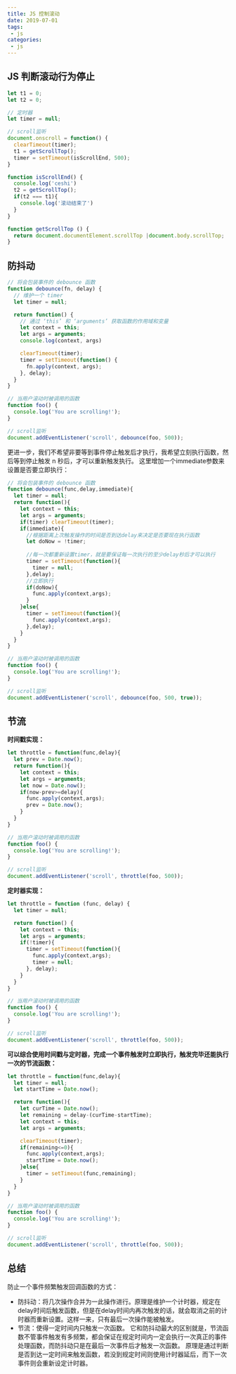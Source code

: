 ```yaml
---
title: JS 控制滚动
date: 2019-07-01
tags:
 - js        
categories: 
 - js
---
```


## JS 判断滚动行为停止

```js
let t1 = 0;
let t2 = 0;

// 定时器
let timer = null; 

// scroll监听
document.onscroll = function() {
  clearTimeout(timer);
  t1 = getScrollTop();
  timer = setTimeout(isScrollEnd, 500);
}

function isScrollEnd() {
  console.log('ceshi')
  t2 = getScrollTop();
  if(t2 === t1){
    console.log('滚动结束了')
  }
}

function getScrollTop () {
  return document.documentElement.scrollTop |document.body.scrollTop;
}
```

## 防抖动

```js
// 将会包装事件的 debounce 函数
function debounce(fn, delay) {
  // 维护一个 timer
  let timer = null;

  return function() {
    // 通过 ‘this’ 和 ‘arguments’ 获取函数的作用域和变量
    let context = this;
    let args = arguments;
    console.log(context, args)

    clearTimeout(timer);
    timer = setTimeout(function() {
      fn.apply(context, args);
    }, delay);
  }
}

// 当用户滚动时被调用的函数
function foo() {
  console.log('You are scrolling!');
}

// scroll监听
document.addEventListener('scroll', debounce(foo, 500));
```

更进一步，我们不希望非要等到事件停止触发后才执行，我希望立刻执行函数，然后等到停止触发 n 秒后，才可以重新触发执行。 
这里增加一个immediate参数来设置是否要立即执行：

```js
// 将会包装事件的 debounce 函数
function debounce(func,delay,immediate){
  let timer = null;
  return function(){
    let context = this;
    let args = arguments;
    if(timer) clearTimeout(timer);
    if(immediate){
      //根据距离上次触发操作的时间是否到达delay来决定是否要现在执行函数
      let doNow = !timer;
      
      //每一次都重新设置timer，就是要保证每一次执行的至少delay秒后才可以执行
      timer = setTimeout(function(){
        timer = null;
      },delay);
      //立即执行
      if(doNow){
        func.apply(context,args);
      }
    }else{
      timer = setTimeout(function(){
        func.apply(context,args);
      },delay);
    }
  }
}

// 当用户滚动时被调用的函数
function foo() {
  console.log('You are scrolling!');
}

// scroll监听
document.addEventListener('scroll', debounce(foo, 500, true));
```

## 节流

**时间戳实现：**

```js
let throttle = function(func,delay){
  let prev = Date.now();
  return function(){
    let context = this;
    let args = arguments;
    let now = Date.now();
    if(now-prev>=delay){
      func.apply(context,args);
      prev = Date.now();
    }
  }
}

// 当用户滚动时被调用的函数
function foo() {
  console.log('You are scrolling!');
}

// scroll监听
document.addEventListener('scroll', throttle(foo, 500));
```

**定时器实现：**

```js
let throttle = function (func, delay) {
  let timer = null;

  return function() {
    let context = this;
    let args = arguments;
    if(!timer){
      timer = setTimeout(function(){
        func.apply(context,args);
        timer = null;
      }, delay);
    }
  }
}

// 当用户滚动时被调用的函数
function foo() {
  console.log('You are scrolling!');
}

// scroll监听
document.addEventListener('scroll', throttle(foo, 500));
```

**可以综合使用时间戳与定时器，完成一个事件触发时立即执行，触发完毕还能执行一次的节流函数：**

```js
let throttle = function(func,delay){
  let timer = null;
  let startTime = Date.now();

  return function(){
    let curTime = Date.now();
    let remaining = delay-(curTime-startTime);
    let context = this;
    let args = arguments;

    clearTimeout(timer);
    if(remaining<=0){
      func.apply(context,args);
      startTime = Date.now();
    }else{
      timer = setTimeout(func,remaining);
    }
  }
}

// 当用户滚动时被调用的函数
function foo() {
  console.log('You are scrolling!');
}

// scroll监听
document.addEventListener('scroll', throttle(foo, 500));
```

## 总结
防止一个事件频繁触发回调函数的方式：

- 防抖动：将几次操作合并为一此操作进行。原理是维护一个计时器，规定在delay时间后触发函数，但是在delay时间内再次触发的话，就会取消之前的计时器而重新设置。这样一来，只有最后一次操作能被触发。
- 节流：使得一定时间内只触发一次函数。 
它和防抖动最大的区别就是，节流函数不管事件触发有多频繁，都会保证在规定时间内一定会执行一次真正的事件处理函数，而防抖动只是在最后一次事件后才触发一次函数。 
原理是通过判断是否到达一定时间来触发函数，若没到规定时间则使用计时器延后，而下一次事件则会重新设定计时器。